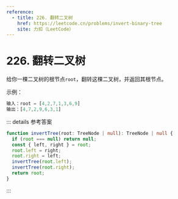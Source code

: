 ```yaml
---
reference:
  - title: 226. 翻转二叉树
    href: https://leetcode.cn/problems/invert-binary-tree
    site: 力扣（LeetCode）
---
```


# 226. 翻转二叉树

给你一棵二叉树的根节点`root`，翻转这棵二叉树，并返回其根节点。

示例：

```js
输入：root = [4,2,7,1,3,6,9]
输出：[4,7,2,9,6,3,1]
```

::: details 参考答案

```ts
function invertTree(root: TreeNode | null): TreeNode | null {
  if (root === null) return null;
  const { left, right } = root;
  root.left = right;
  root.right = left;
  invertTree(root.left);
  invertTree(root.right);
  return root;
}
```

:::
